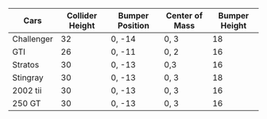 
| Cars       | Collider Height | Bumper Position | Center of Mass | Bumper Height |
| ---------- | --------------- | --------------- | -------------- | ------------- |
| Challenger | 32              | 0, -14          | 0, 3           | 18            |
| GTI        | 26              | 0, -11          | 0, 2           | 16            |
| Stratos    | 30              | 0, -13          | 0,3            | 16            |
| Stingray   | 30              | 0, -13          | 0, 3           | 18            |
| 2002 tii   | 30              | 0, -13          | 0, 3           | 16            |
| 250 GT     | 30              | 0, -13          | 0, 3           | 16            |
